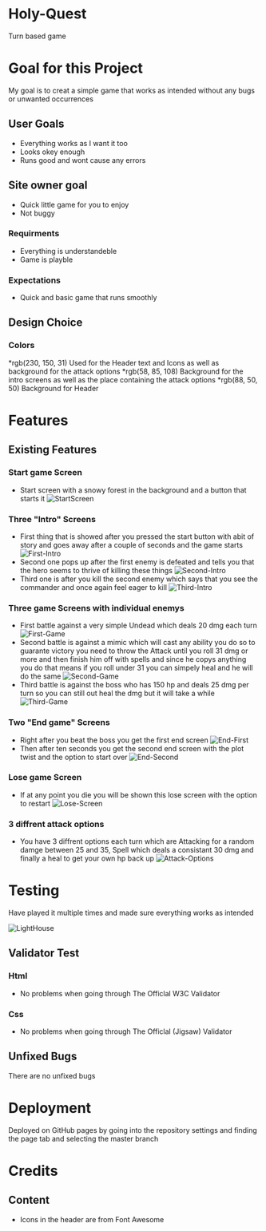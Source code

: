 # Holy-Quest
Turn based game


# Goal for this Project
My goal is to creat a simple game that works as intended without any bugs or unwanted occurrences

## User Goals
* Everything works as I want it too
* Looks okey enough
* Runs good and wont cause any errors
## Site owner goal
* Quick little game for you to enjoy
* Not buggy
### Requirments
* Everything is understandeble 
* Game is playble
### Expectations
* Quick and basic game that runs smoothly


## Design Choice

### Colors
*rgb(230, 150, 31) Used for the Header text and Icons as well as background for the attack options
*rgb(58, 85, 108) Background for the intro screens as well as the place containing the attack options
*rgb(88, 50, 50) Background for Header  

# Features

## Existing Features

### Start game Screen
* Start screen with a snowy forest in the background and a button that starts it
![StartScreen](readme-pics/startscreen.png)
### Three "Intro" Screens
* First thing that is showed after you pressed the start button with abit of story and goes away after a couple of seconds and the game starts
![First-Intro](readme-pics/first-intro.png)
* Second one pops up after the first enemy is defeated and tells you that the hero seems to thrive of killing these things
![Second-Intro](readme-pics/second-intro.png)
* Third one is after you kill the second enemy which says that you see the commander and once again feel eager to kill
![Third-Intro](readme-pics/third-intro.png)
### Three game Screens with individual enemys
* First battle against a very simple Undead which deals 20 dmg each turn
![First-Game](readme-pics/first-game.png)
* Second battle is against a mimic which will cast any ability you do so to guarante victory you need to throw the Attack until you roll 31 dmg or more and then finish him off with spells and since he copys anything you do that means if you roll under 31 you can simpely heal and he will do the same
![Second-Game](readme-pics/second-game.png)
* Third battle is against the boss who has 150 hp and deals 25 dmg per turn so you can still out heal the dmg but it will take a while
![Third-Game](readme-pics/third-game.png)
### Two "End game" Screens
* Right after you beat the boss you get the first end screen
![End-First](readme-pics/first-end.png)
* Then after ten seconds you get the second end screen with the plot twist and the option to start over
![End-Second](readme-pics/second-end.png)
### Lose game Screen
* If at any point you die you will be shown this lose screen with the option to restart
![Lose-Screen](readme-pics/lose-screen.png)
### 3 diffrent attack options
* You have 3 diffrent options each turn which are Attacking for a random damge between 25 and 35, Spell which deals a consistant 30 dmg and finally a heal to get your own hp back up
![Attack-Options](readme-pics/attack-options.png)
# Testing
 Have played it multiple times and made sure everything works as intended

![LightHouse](readme-pics/Lighthouse.png)
## Validator Test

### Html
* No problems when going through The Officlal W3C Validator
### Css
* No problems when going through The Officlal (Jigsaw) Validator

## Unfixed Bugs
 There are no unfixed bugs

# Deployment 
Deployed on GitHub pages by going into the repository settings and finding the page tab and selecting the master branch

# Credits
## Content 
* Icons in the header are from Font Awesome